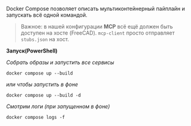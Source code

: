 Docker Compose позволяет описать мультиконтейнерный пайплайн и запускать всё одной командой.

> Важное: в нашей конфигурации **MCP** всё ещё должен быть доступен на хосте (FreeCAD). `mcp-client` просто отправляет `stubs.json` на хост.

**Запуск(PowerShell)**


*Собрать образы и запустить все сервисы*

```docker compose up --build```

*или чтобы запустить в фоне*

```docker compose up --build -d```

*Смотрим логи (при запущенном в фоне)*

```docker compose logs -f```